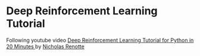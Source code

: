 # Deep Reinforcement Learning Tutorial

Following youtube video [Deep Reinforcement Learning Tutorial for Python in 20 Minutes
](https://www.youtube.com/watch?v=cO5g5qLrLSo&ab_channel=NicholasRenotte) by [Nicholas Renotte](https://www.youtube.com/channel/UCHXa4OpASJEwrHrLeIzw7Yg)
